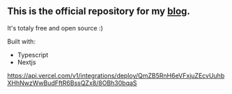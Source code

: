 ## This is the official repository for my [blog](https://divinehycenth.com/blog).

It's totaly free and open source :)

Built with:
- Typescript
- Nextjs

https://api.vercel.com/v1/integrations/deploy/QmZB5RnH6eVFxjuZEcvUuhbXHhNwzWwBudFftR6BssQZx8/8OBh30bqaS
